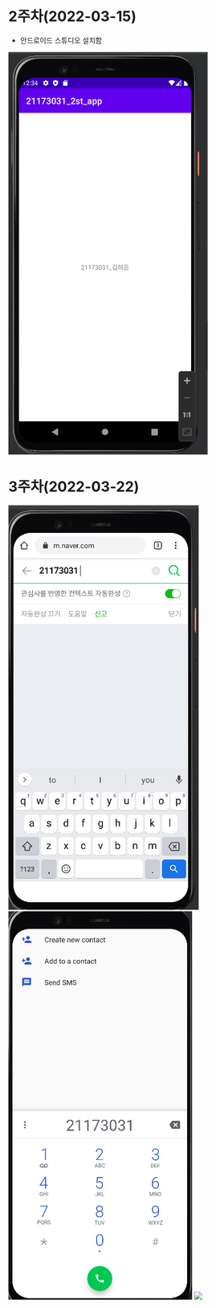 # 2주차(2022-03-15)
- 안드로이드 스튜디오 설치함
 
 <img width="" height="" src="./pic/2st_png.png"></img>

# 3주차(2022-03-22)

<img width="" height="" src="./pic/네이버.png"> </img>
<img width="" height="" src="./pic/전화걸기.png"> </img>
<img width="" height="" src="./pic/홈.png"> </img>
